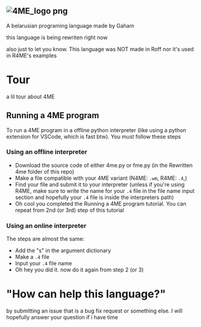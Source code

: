 ![4ME_logo png](https://github.com/Thevitebsk/4me/assets/155390134/07594789-55eb-4dab-bdac-243bf111f305)
----
A belarusian programing language made by Gaham

this language is being rewriten right now

also just to let you know. This language was NOT made in Roff nor it's used in R4ME's examples

# Tour
a lil tour about 4ME
## Running a 4ME program
To run a 4ME program in a offline python interpreter (like using a python extension for VSCode, which is fast btw). You must follow these steps
### Using an offline interpreter
* Download the source code of either 4me.py or fme.py (in the Rewritten 4me folder of this repo)
* Make a file compatible with your 4ME variant (N4ME: `.wm`, R4ME: `.4`,)
* Find your file and submit it to your interpreter (unless if you're using R4ME, make sure to write the name for your `.4` file in the file name input section and hopefully your `.4` file is inside the interpreters path)
* Oh cool you completed the Running a 4ME program tutorial. You can repeat from 2nd (or 3rd) step of this tutorial
### Using an online interpreter 
The steps are almost the same:
* Add the "s" in the argument dictionary
* Make a `.4` file
* Input your `.4` file name
* Oh hey you did it. now do it again from step 2 (or 3)
# "How can help this language?"
by submitting an issue that is a bug fix request or something else. I will hopefully answer your question if i have time